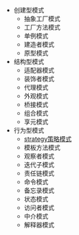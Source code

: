 - 创建型模式
	- 抽象工厂模式
	- 工厂方法模式
	- 单例模式
	- 建造者模式
	- 原型模式
- 结构型模式
	- 适配器模式
	- 装饰者模式
	- 代理模式
	- 外观模式
	- 桥接模式
	- 组合模式
	- 享元模式
- 行为型模式
	- [strategy策略模式](行为型模式/strategy策略模式.md)
	- 模板方法模式
	- 观察者模式
	- 迭代子模式
	- 责任链模式
	- 命令模式
	- 备忘录模式
	- 状态模式
	- 访问者模式
	- 中介模式
	- 解释器模式